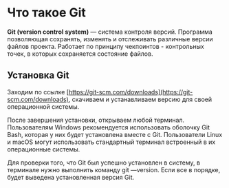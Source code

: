 # Что такое Git

**Git (version control system)** — система контроля версий. Программа позволяющая сохранять,
изменять и отслеживать различные версии файлов проекта. Работает по принципу чекпоинтов -
контрольных точек, в которых сохраняется состояние файлов.

## Установка Git

Заходим по ссылке [https://git-scm.com/downloads](https://git-scm.com/downloads), скачиваем и устанавливаем версию для своей
  операционной системы.

После завершения установки, открываем любой терминал. Пользователям Windows
рекомендуется использовать оболочку Git Bash, которая у них будет установлена вместе с Git.
Пользователи Linux и macOS могут использовать стандартный терминал встроенный в их
операционные системы.

Для проверки того, что Git был успешно установлен в систему, в терминале нужно выполнить
команду git —version. Если все в порядке, будет выведена установленная версия Git.